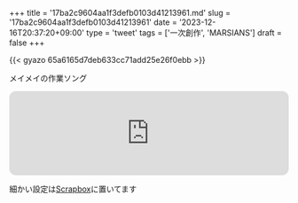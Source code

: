 +++
title = '17ba2c9604aa1f3defb0103d41213961.md'
slug = '17ba2c9604aa1f3defb0103d41213961'
date = '2023-12-16T20:37:20+09:00'
type = 'tweet'
tags = ['一次創作', 'MARSIANS']
draft = false
+++

{{< gyazo 65a6165d7deb633cc71add25e26f0ebb >}}

メイメイの作業ソング

<iframe style="border-radius:12px" src="https://open.spotify.com/embed/track/1rcljy3U53XvlXFgh7BsSs?utm_source=generator" width="100%" height="152" frameBorder="0" allowfullscreen="" allow="autoplay; clipboard-write; encrypted-media; fullscreen; picture-in-picture" loading="lazy"></iframe>

細かい設定は[Scrapbox](https://scrapbox.io/dndc-public/%E3%83%87%E3%82%B6%E3%83%95%E3%82%A7%E3%82%B9%E3%81%AE%E3%83%A1%E3%83%A2_vol.59_MARSIANS)に置いてます